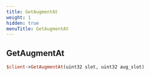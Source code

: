 ```yaml
---
title: GetAugmentAt
weight: 1
hidden: true
menuTitle: GetAugmentAt
---
```

## GetAugmentAt
```perl
$client->GetAugmentAt(uint32 slot, uint32 aug_slot)
```